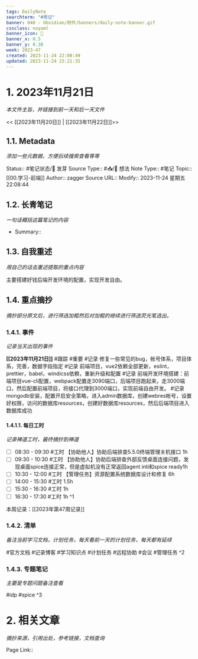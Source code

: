 ```yaml
---
tags: DailyNote
searchterm: "#周记"
banner: 040 - Obsidian/附件/banners/daily-note-banner.gif
cssclass: noyaml
banner_icon: 💌
banner_x: 0.5
banner_y: 0.38
week: 2023-47
created: 2023-11-24 22:08:49
updated: 2023-11-24 23:21:35
---
```


# 1. 2023年11月21日

_本文件主旨，并链接到前一天和后一天文件_

<< [[2023年11月20日]] | [[2023年11月22日]]>>

## 1.1. Metadata

_添加一些元数据，方便后续搜索查看等等_

Status:: #笔记状态/🌱 发芽
Source Type:: #📥/💭 想法 
Note Type:: #笔记
Topic:: [[00.学习-前端]]
Author:: zagger
Source URL::
Modify:: 2023-11-24 星期五 22:08:44

## 1.2. 长青笔记

_一句话概括这篇笔记的内容_

- Summary::

## 1.3. 自我重述

_用自己的话去重述提取的重点内容_

主要搭建好钱后端开发环境的配置，实现开发自由。
## 1.4. 重点摘抄

_摘抄部分原文后，进行筛选加粗然后对加粗的继续进行筛选荧光笔选出。_

### 1.4.1. 事件

_记录当天出现的事件_

**[[2023年11月21日]]** 
#跟踪 
#重要 
#记录 修复一些常见的bug，帐号体系，项目体系，完善，数据字段指定
#记录 前端项目，vue2依赖全部更新，eslint，prettier，babel，windicss依赖，重新升级和配置
#记录 前端开发环境搭建：前端项目vue-cli配置，webpack配置走3090端口，后端项目跑起来，走3000端口，然后配置前端项目，将接口代理到3000端口，实现前端自由开发。
#记录 mongodb安装，配置开启安全策略，进入admin数据库，创建webres帐号，设置好权限，访问的数据库resources，创建好数据库resources，然后后端项目进入数据库成功


#### 1.4.1.1. 每日工时

_记录禅道工时，最终摘抄到禅道_

- [ ] 08:30 - 09:30 #工时 【协助他人】协助后端排查5.5.0终端管理关机接口 1h
- [ ] 09:30 - 10:30 #工时  	【协助他人】协助后端排查外部反馈桌面连接问题，发现桌面spice连接正常，但是虚拟机没有正常返回agent inti和spice ready 1h
- [ ] 10:30 - 12:00 #工时  	【管理任务】资源配置系统数据库设计和修复  6h
- [ ] 14:00 - 15:30 #工时  1.5h
- [ ] 15:30 - 16:30 #工时  1h
- [ ] 16:30 - 17:30 #工时  1h
^1

本周记录：[[2023年第47周记录]]

### 1.4.2. 清单

_备注当前学习文档，计划任务，每天看前一天的计划任务，每天都有延续_

#官方文档 
#记录博客
#学习知识点
#计划任务
#远程协助
#会议 
#管理任务
^2

### 1.4.3. 专题笔记

_主要是专题问题备注查看_

#idp
#spice
^3

# 2. 相关文章

_摘抄来源，引用出处，参考链接，文档查询_

Page Link::


